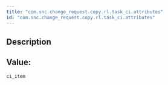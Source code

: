 ```yaml
---
title: "com.snc.change_request.copy.rl.task_ci.attributes"
id: "com.snc.change_request.copy.rl.task_ci.attributes"
---
```

## Description



## Value: 
```
ci_item
```